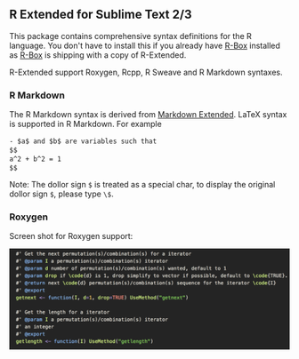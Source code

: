 R Extended for Sublime Text 2/3
------------
This package contains  comprehensive syntax definitions for the R language. You don't have to install this if you already have  [R-Box](https://github.com/randy3k/R-Box) installed as [R-Box](https://github.com/randy3k/R-Box) is shipping with a copy of R-Extended.

R-Extended support Roxygen, Rcpp, R Sweave and R Markdown syntaxes. 


### R Markdown
The R Markdown syntax is derived from [Markdown Extended](https://github.com/jonschlinkert/sublime-markdown-extended). LaTeX syntax is supported in R Markdown. For example

```
- $a$ and $b$ are variables such that
$$ 
a^2 + b^2 = 1
$$
```

Note: The dollor sign `$` is treated as a special char, to display the original dollor sign `$`, please type `\$`.


### Roxygen

Screen shot for Roxygen support:

![](https://raw.githubusercontent.com/randy3k/R-Extended/master/screenshots/roxygen.png)
